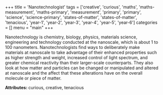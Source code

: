 +++
title = 'Nanotechnologist'
tags = ['creative', 'curious', 'maths', 'maths-measurement', 'maths-primary', 'measurement', 'primary', 'primary', 'science', 'science-primary', 'states-of-matter', 'states-of-matter', 'tenacious', 'year-1', 'year-2', 'year-3', 'year-4', 'year-5', 'year-6']
categories = []
menu = "main"
+++

Nanotechnology is chemistry, biology, physics, materials science, engineering and technology conducted at the nanoscale, which is about 1 to 100 nanometers. Nanotechnologists find ways to deliberately make materials at nanoscale to take advantage of their enhanced properties such as higher strength and weight, increased control of light spectrum, and greater chemical reactivity than their larger-scale counterparts. They also look at how matter and particles can be changed or manipulated and altered at nanoscale and the affect that these alterations have on the overall molecule or piece of matter.

<strong>Attributes: </strong>curious, creative, tenacious
